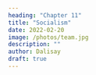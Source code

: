 ```yaml
---
heading: "Chapter 11"
title: "Socialism"
date: 2022-02-20
image: /photos/team.jpg
description: ""
author: Dalisay
draft: true
---
```



